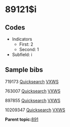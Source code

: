 # 89121$i

## Codes

-   Indicators
    -   First: 2
    -   Second: 1
-   Subfield: i

## Sample bibs

719173 [Quicksearch](https://search.library.yale.edu/catalog/719173) [VXWS](http://prodorbis.library.yale.edu:7014/vxws/GetHoldingsService?bibId=719173)

763007 [Quicksearch](https://search.library.yale.edu/catalog/763007) [VXWS](http://prodorbis.library.yale.edu:7014/vxws/GetHoldingsService?bibId=763007)

897855 [Quicksearch](https://search.library.yale.edu/catalog/897855) [VXWS](http://prodorbis.library.yale.edu:7014/vxws/GetHoldingsService?bibId=897855)

10209347 [Quicksearch](https://search.library.yale.edu/catalog/10209347) [VXWS](http://prodorbis.library.yale.edu:7014/vxws/GetHoldingsService?bibId=10209347)

**Parent topic:**[891](../../tags/891/891.md)

